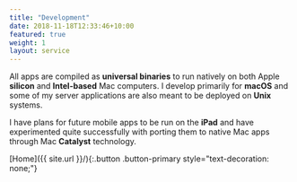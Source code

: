 ```yaml
---
title: "Development"
date: 2018-11-18T12:33:46+10:00
featured: true
weight: 1
layout: service
---
```


All apps are compiled as **universal binaries** to run natively on both Apple **silicon** and **Intel-based** Mac computers. I develop primarily for **macOS** and some of my server applications are also meant to be deployed on **Unix** systems.

<!--break-->

I have plans for future mobile apps to be run on the **iPad** and have experimented quite successfully with porting them to native Mac apps through Mac **Catalyst** technology.

[Home]({{ site.url }}/){:.button .button-primary style="text-decoration: none;"}